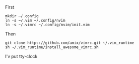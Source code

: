 First

    mkdir ~/.config
    ln -s ~/.vim ~/.config/nvim
    ln -s ~/.vimrc ~/.config/nvim/init.vim
    
Then

    git clone https://github.com/amix/vimrc.git ~/.vim_runtime
    sh ~/.vim_runtime/install_awesome_vimrc.sh


I'v put tty-clock
